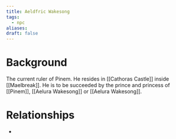 ```yaml
---
title: Aeldfric Wakesong
tags:
  - npc
aliases: 
draft: false
---
```

# Background
The current ruler of Pinem. He resides in [[Cathoras Castle]] inside [[Maelbreak]]. He is to be succeeded by the prince and princess of [[Pinem]], [[Aelura Wakesong]] or [[Aelura Wakesong]].

# Relationships
* 